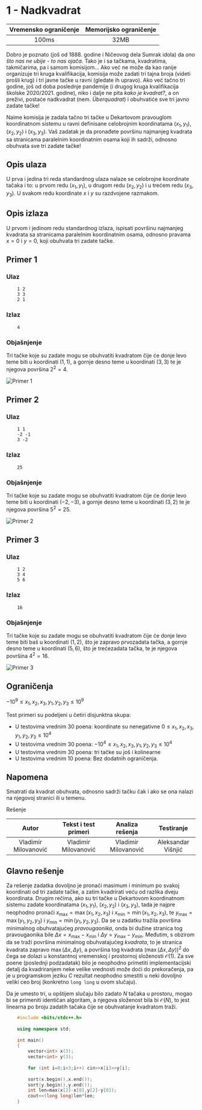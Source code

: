 

# 1 - Nadkvadrat


	
| Vremensko ograničenje | Memorijsko ograničenje |
|:-:|:-:|
| 100ms | 32MB |
	
Dobro je poznato (još od 1888. godine i Ničeovog dela Sumrak idola) da *ono što nas ne ubije - to nas ojača*. Tako je i sa tačkama, kvadratima, takmičarima, pa i samom komisijom... Ako već ne može da kao ranije organizuje tri kruga kvalifikacija, komisija može zadati tri tajna broja (videti prošli krug) i tri javne tačke u ravni (gledate ih upravo). Ako već tačno tri godine, još od doba poslednje pandemije (i drugog kruga kvalifikacija školske 2020/2021. godine), niko i dalje ne pita *kako je kvadrat?*, a on preživi, postaće nadkvadrat (nem. *Überquadrat*) i obuhvatiće sve tri javno zadate tačke!
	
Naime komisija je zadala tačno tri tačke u Dekartovom pravouglom koordinatnom sistemu u ravni definisane celobrojnim koordinatama $(x_1, y_1)$, $(x_2, y_2)$ i $(x_3, y_3)$. Vaš zadatak je da pronađete površinu najmanjeg kvadrata sa stranicama paralelnim koordinatnim osama koji ih sadrži, odnosno obuhvata sve tri zadate tačke!
	
## Opis ulaza
	
U prva i jedina tri reda standardnog ulaza nalaze se celobrojne koordinate tačaka i to: u prvom redu $(x_1, y_1)$, u drugom redu $(x_2, y_2)$ i u trećem redu $(x_3, y_3)$. U svakom redu koordinate $x$ i $y$ su razdvojene razmakom.
	
## Opis izlaza
	
U prvom i jedinom redu standardnog izlaza, ispisati površinu najmanjeg kvadrata sa stranicama paralelnim koordinatnim osama, odnosno pravama $x=0$ i $y=0$, koji obuhvata tri zadate tačke.
	
## Primer 1
	
### Ulaz
	
```
	1 2
	3 3
	2 1
```
	
### Izlaz
	
```
	4
```
	
### Objašnjenje
	
Tri tačke koje su zadate mogu se obuhvatiti kvadratom čije će donje levo teme biti u koordinati $(1, 1)$, a gornje desno teme u koordinati $(3, 3)$ te je njegova površina $2^2=4$.

![Primer 1](01_nadkvadrat-sl1.png)
	
## Primer 2
	
### Ulaz
	
```
	1 1
	-2 -1
	3 -2
```
	
### Izlaz
	
```
	25
```
	
### Objašnjenje
	
Tri tačke koje su zadate mogu se obuhvatiti kvadratom čije će donje levo teme biti u koordinati $(-2, -3)$, a gornje desno teme u koordinati $(3, 2)$ te je njegova površina $5^2=25$.

![Primer 2](01_nadkvadrat-sl2.png)
	
## Primer 3
	
### Ulaz
	
```
	1 2
	3 4
	5 6
```
	
### Izlaz
	
```
	16
```
	
### Objašnjenje
	
Tri tačke koje su zadate mogu se obuhvatiti kvadratom čije će donje levo teme biti baš u koordinati $(1, 2)$, što je zapravo prvozadata tačka, a gornje desno teme u koordinati $(5, 6)$, što je trećezadata tačka, te je njegova površina $4^2=16$.

![Primer 3](01_nadkvadrat-sl3.png)
	
## Ograničenja
	
$-10^9 \leq x_1, x_2, x_3, y_1, y_2, y_3 \leq 10^9$
	
Test primeri su podeljeni u četiri disjunktna skupa:
	
* U testovima vrednim 30 poena: koordinate su nenegativne $0 \leq x_1, x_2, x_3, y_1, y_2, y_3 \leq 10^4$
* U testovima vrednim 30 poena: $-10^4 \leq x_1, x_2, x_3, y_1, y_2, y_3 \leq 10^4$
* U testovima vrednim 30 poena: tri tačke su još i kolinearne
* U testovima vrednim 10 poena: Bez dodatnih ograničenja.
	
## Napomena
	
Smatrati da kvadrat obuhvata, odnosno sadrži tačku čak i ako se ona nalazi na njegovoj stranici ili u temenu.
	
Rešenje
	
| Autor | Tekst i test primeri | Analiza rеšenja | Testiranje |
|:-:|:-:|:-:|:-:|
| Vladimir Milovanović | Vladimir Milovanović | Vladimir Milovanović | Aleksandar Višnjić |
	
## Glavno rešenje
	
Za rešenje zadatka dovoljno je pronaći masimum i minimum po svakoj koordinati od tri zadate tačke, a zatim kvadrirati veću od razlika dveju koordinata. Drugim rečima, ako su tri tačke u Dekartovom koordinatnom sistemu zadate koordinatama $(x_1, y_1)$, $(x_2, y_2)$ i $(x_3, y_3)$, tada je najpre neophodno pronaći $x_\max = \max(x_1, x_2, x_3)$ i $x_\min = \min(x_1, x_2, x_3)$, te $y_\max = \max(y_1, y_2, y_3)$ i $y_\min = \min(y_1, y_2, y_3)$. Da se u zadatku tražila površina minimalnog obuhvatajućeg *pravougaonika*, onda bi dužine stranica tog pravougaonika bile $\Delta x = x_\max - x_\min$ i $\Delta y = y_\max - y_\min$. Međutim, s obzirom da se traži površina minimalnog obuhvatajućeg *kvadrata*, to je stranica kvadrata zapravo $\max(\Delta x, \Delta y)$, a površina tog kvadrata $(\max(\Delta x, \Delta y))^2$ do čega se dolazi u konstantnoj vremenskoj i prostornoj složenosti $\mathcal{O}(1)$. Za sve poene (poslednji podzadatak) bilo je neophodno primetiti implementacijski detalj da kvadriranjem neke velike vrednosti može doći do prekoračenja, pa je u programskom jeziku *C* rezultat neophodno smestiti u neki dovoljno veliki ceo broj (konkretno `long long` u ovom slučaju).
	
Da je umesto tri, u opštijem slučaju bilo zadato $N$ tačaka u prostoru, mogao bi se primeniti identičan algoritam, a njegova složenost bila bi $\mathcal{O}(N)$, to jest linearna po broju zadatih tačaka čije se obuhvatanje kvadratom traži.
	
``` cpp title="01_nadkvadrat.cpp" linenums="1"
	#include <bits/stdc++.h>
	
	using namespace std;
	
	int main()
	{
	    vector<int> x(3);
	    vector<int> y(3);
	
	    for (int i=0;i<3;i++) cin>>x[i]>>y[i];
	
	    sort(x.begin(),x.end());
	    sort(y.begin(),y.end());
	    int len=max(x[2]-x[0],y[2]-y[0]);
	    cout<<(long long)len*len;
	}

```
